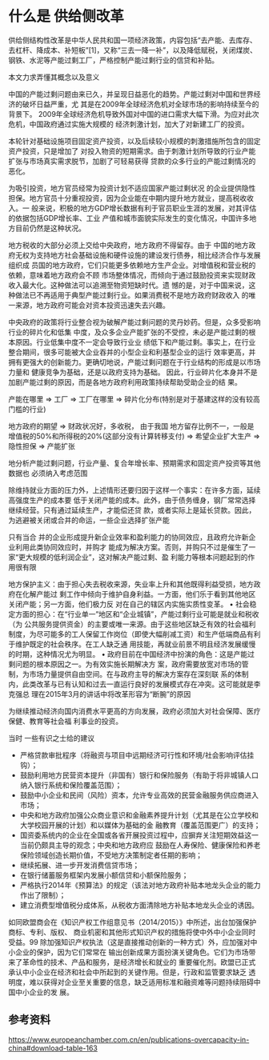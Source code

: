 # 什么是 供给侧改革





供给侧结构性改革是中华人民共和国一项经济政策，内容包括“去产能、去库存、去杠杆、降成本、补短板”[1]，又称“三去一降一补”，以及降低赋税，关闭煤炭、钢铁、水泥等产能过剩工厂，严格控制产能过剩行业的信贷和补贴。


本文力求弄懂其概念以及意义



中国的产能过剩问题由来已久，并呈现日益恶化的趋势。产能过剩对中国和世界经济的破坏日益严重，尤
其是在2009年全球经济危机对全球市场的影响持续至今的背景下。
2009年全球经济危机导致外国对中国的进口需求大幅下滑。为应对此次危机，中国政府通过实施大规模的
经济刺激计划，加大了对新建工厂的投资。

本轮针对基础设施项目固定资产投资，以及后续较小规模的刺激措施所包含的固定资产投资，只是增加了
对投入物资的短期需求。由于刺激计划所导致的行业产能扩张与市场真实需求脱节，加剧了可轻易获得
贷款的众多行业的产能过剩情况的恶化。

为吸引投资，地方官员经常为投资计划不适应国家产能过剩状况
的企业提供隐性担保。地方官员十分重视投资，因为企业能在中期内提升地方就业，提高税收收入。一
般来说，积极的地方GDP增长数据有利于官员职业生涯的发展，对其评估的依据包括GDP增长率、工业
产值和城市面貌实际发生的变化情况，中国许多地方目前仍然是这种状况。

地方税收的大部分必须上交给中央政府，地方政府不得留存。由于
中国的地方政府无权为支持地方社会基础设施和硬件设施的建设发行债券，相比经济合作与发展组织成
员国的地方政府，它们只能更多依赖地方生产企业。对增值税和营业税的依赖，意味着地方政府会不顾
市场整体情况，而倾向于通过鼓励投资来实现财政收入最大化。这种做法可以追溯至物资短缺时代。遗
憾的是，对于中国来说，这种做法已不再适用于典型产能过剩行业。如果消费税不是地方政府财政收入
的唯一来源，地方政府可能会对资本投资迅速失去兴趣。

中央政府的政策将行业整合视为破解产能过剩问题的灵丹妙药。但是，众多受影响行业的碎片化和低集
中度，及众多企业产能扩张的不受控，未必是产能过剩的根本原因。行业低集中度不一定会导致行业业
绩低下和产能过剩。事实上，在行业整合期间，很多可能被大企业吞并的小型企业和利基型企业的运行
效率更高，并拥有更强大的创新能力。更确切地说，产能过剩问题在于行业结构的形成是以市场力量和
健康竞争为基础，还是以政府支持为基础。
因此，行业碎片化本身并不是加剧产能过剩的原因，而是各地方政府利用政策持续帮助受助企业的结
果。

产能在哪里 => 工厂 => 工厂在哪里 => 碎片化分布(特别是对于基建这样的没有较高门槛的行业)

地方政府的期望 => 财政状况好，多收税， 由于我国 地方留存比例不一，一般是增值税的50%和所得税的20%(这部分没有计算转移支付)
=> 希望企业扩大生产 => 隐性担保 => 产能扩张


地分析产能过剩问题，行业产量、复合年增长率、预期需求和固定资产投资等其他数据也
必须纳入考虑范围

除维持就业方面的压力外，上述情形还要归因于这样一个事实：在许多方面，延续高强度生产的成本要
低于关闭产能的成本。此外，由于债务缠身，钢厂常常选择继续经营。只有通过延续生产，才能偿还贷
款，或者实际上是延长贷款。因此，为逃避被关闭或合并的命运，一些企业选择扩张产能

只有当合
并的企业形成提升新企业效率和盈利能力的协同效应，且政府允许新企业利用此类协同效应时，并购才
能成为解决方案。否则，并购只不过是催生了一家“更大规模的低利润企业”，这对解决产能过剩、盈
利能力等根本问题起到的作用很有限


地方保护主义：由于担心失去税收来源，失业率上升和其他既得利益受损，地方政府在化解产能过
剩工作中倾向于维护自身利益。一方面，他们乐于看到其他地区关闭产能；另一方面，他们极力反
对在自己的辖区内实施实质性变革。
• 社会稳定方面的担心：在“行业单一”地区和“企业城镇”，产能过剩行业可能是就业和税收（为
公共服务提供资金）的主要或唯一来源。由于这些地区缺乏有效的社会福利制度，为尽可能多的工人保留工作岗位（即使大幅削减工资）和生产低端商品有利于维护既定的社会秩序。在工人缺乏通
用技能，再就业前景不明且经济发展缓慢的时期，这种情况尤为明显。
• 政府目前在中国经济中扮演的角色：这是产能过剩问题的根本原因之一。为有效实施长期解决方
案，政府需要放宽对市场的管制，为市场力量提供自由空间。在与政府主导的解决方案存在深刻联
系的体制内，此类改革与已有认知和过去一直运行良好的发展模式存在冲突。这可能就是李克强总
理在2015年3月的讲话中将改革形容为“断腕”的原因


为继续推动经济向国内消费水平更高的方向发展，政府必须加大对社会保障、医疗保健、教育等社会福
利事业的投资。



当时 一些有识之士给的建议

- 严格贷款审批程序（将融资与项目中远期经济可行性和环境/社会影响评估挂钩）；
- 鼓励利用地方民营资本提升（非国有）银行和保险服务（有助于将非城镇人口纳入银行系统和保险覆盖范围）；
- 鼓励中小企业和民间（风险）资本，允许专业高效的民营金融服务供应商进入市场；
- 中央和地方政府加强公众商业意识和金融素养提升计划（尤其是在公立学校和大学校园开展的计划）和以媒体为基础的金
融教育（覆盖范围更广）的支持；
- 国资委系统内的企业在全国或各省开展投资过程中，应摒弃关注短期效益这一当前仍颇具主导的观念；中央和地方政府应
鼓励在人寿保险、健康保险和养老保险领域创造长期价值，不受地方决策制定者任期的影响；
- 继续拓展、进一步开发消费信贷市场；
- 在银行储蓄服务框架内发展小额信贷和小额保险服务；
- 严格执行2014年《预算法》的规定（该法对地方政府补贴本地龙头企业的能力作出了限制）；
- 建立消费型增值税分成体系，从税收方面清除地方补贴本地龙头企业的诱因。

如同欧盟商会在《知识产权工作组意见书（2014/2015）》中所述，出台加强保护商标、专利、版权、
商业机密和其他形式知识产权的措施将使中外中小企业同时受益。99
除加强知识产权执法（这是直接推动创新的一种方式）外，应加强对中小企业的保护，因为它们常常在
输出创新成果方面扮演关键角色。它们为市场带来了革命性的技术、产品和服务，是经济增长和就业的
重要催化剂。欧盟已正式承认中小企业在经济和社会中所起到的关键作用。但是，行政和监管要求缺乏
透明度，难以获得对企业至关重要的信息，缺乏适用标准和融资难等问题持续阻碍中国中小企业的发
展。
















## 参考资料
https://www.europeanchamber.com.cn/en/publications-overcapacity-in-china#download-table-163



